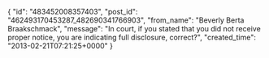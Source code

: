  {
   "id": "483452008357403",
   "post_id": "462493170453287_482690341766903",
   "from_name": "Beverly Berta Braakschmack",
   "message": "In court, if you stated that you did not receive proper notice, you are indicating full disclosure, correct?",
   "created_time": "2013-02-21T07:21:25+0000"
 }
